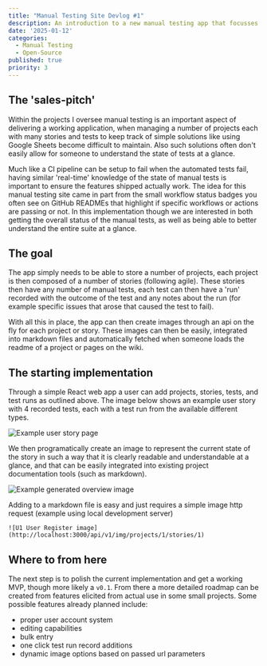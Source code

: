 ```yaml
---
title: "Manual Testing Site Devlog #1"
description: An introduction to a new manual testing app that focusses on readability and visualization
date: '2025-01-12'
categories:
  - Manual Testing
  - Open-Source
published: true
priority: 3
---
```


## The 'sales-pitch'
Within the projects I oversee manual testing is an important aspect of delivering a working application, when managing a number of projects each with many stories and tests to keep track of simple solutions like using Google Sheets become difficult to maintain. Also such solutions often don't easily allow for someone to understand the state of tests at a glance.

Much like a CI pipeline can be setup to fail when the automated tests fail, having similar 'real-time' knowledge of the state of manual tests is important to ensure the features shipped actually work. The idea for this manual testing site came in part from the small workflow status badges you often see on GitHub READMEs that highlight if specific workflows or actions are passing or not. In this implementation though we are interested in both getting the overall status of the manual tests, as well as being able to better understand the entire suite at a glance.

## The goal
The app simply needs to be able to store a number of projects, each project is then composed of a number of stories (following agile). These stories then have any number of manual tests, each test can then have a 'run' recorded with the outcome of the test and any notes about the run (for example specific issues that arose that caused the test to fail).

With all this in place, the app can then create images through an api on the fly for each project or story. These images can then be easily, integrated into markdown files and automatically fetched when someone loads the readme of a project or pages on the wiki.

## The starting implementation
Through a simple React web app a user can add projects, stories, tests, and test runs as outlined above. The image below shows an example user story with 4 recorded tests, each with a test run from the available different types.

![Example user story page](../posts/manual-testing-site-intro/story_overview.png)

We then programatically create an image to represent the current state of the story in such a way that it is clearly readable and understandable at a glance, and that can be easily integrated into existing project documentation tools (such as markdown).

![Example generated overview image](../posts/manual-testing-site-intro/story_overview_example_img.png)

Adding to a markdown file is easy and just requires a simple image http request (example using local development server)

```
![U1 User Register image](http://localhost:3000/api/v1/img/projects/1/stories/1)
```

## Where to from here
The next step is to polish the current implementation and get a working MVP, though more likely a `v0.1`. From there a more detailed roadmap can be created from features elicited from actual use in some small projects. Some possible features already planned include:
- proper user account system
- editing capabilities
- bulk entry
- one click test run record additions
- dynamic image options based on passed url parameters